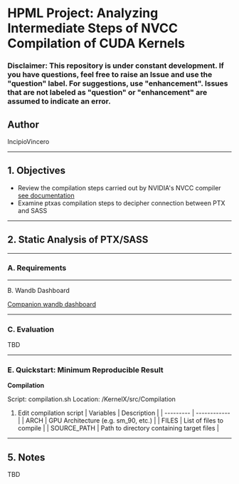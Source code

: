 # HPML Project: Analyzing Intermediate Steps of NVCC Compilation of CUDA Kernels

### ****Disclaimer****: This repository is under constant development. If you have questions, feel free to raise an Issue and use the "question" label. For suggestions, use "enhancement". Issues that are not labeled as "question" or "enhancement" are assumed to indicate an error.

## Author
IncipioVincero

---

## 1. Objectives
<!--Describe the task being solved/researched-->
- Review the compilation steps carried out by NVIDIA's NVCC compiler [see documentation](https://docs.nvidia.com/cuda/cuda-compiler-driver-nvcc/)
- Examine ptxas compilation steps to decipher connection between PTX and SASS
---

## 2. Static Analysis of PTX/SASS
<!--Summarize the model architecture(s) used (e.g., ResNet-18, Transformer). Include:
- Framework (e.g., PyTorch, TensorFlow)
- Any custom layers or changes to standard models-->

---


### A. Requirements

<!--Install dependencies:
```bash
pip install -r requirements.txt
```-->

---

B. Wandb Dashboard

[Companion wandb dashboard](https://wandb.ai/kw_columbia?shareProfileType=copy)

---

<!--To train the model from scratch:
```bash
python train.py --config configs/default.yaml
```-->

### C. Evaluation
TBD
<!--To evaluate the trained model:
```bash
python eval.py --weights checkpoints/best_model.pth
```-->

---

### E. Quickstart: Minimum Reproducible Result

**Compilation**

Script: compilation.sh
Location: /KernelX/src/Compilation

1. Edit compilation script
   | Variables | Description |
   | --------- | ------------|
   |  ARCH         | GPU Architecture (e.g. sm_90, etc.)            |
   |  FILES          | List of files to compile            |
   | SOURCE_PATH      | Path to directory containing target files |
<!--To reproduce our minimum reported result (e.g., XX.XX% accuracy), run:

```bash
# Step 1: Set up environment
pip install -r requirements.txt

# Step 2: Download dataset
bash scripts/download_dataset.sh  # if applicable

# Step 3: Run training (or skip if checkpoint is provided)
python train.py --config configs/default.yaml

# Step 4: Evaluate
python eval.py --weights checkpoints/best_model.pth
```-->

---

## 5. Notes 
TBD
<!-- - All scripts are located in `scripts/`, `train.py`, `eval.py`, and `configs/`.
- Trained Model are saved in `models/`.
- Contact information-->
